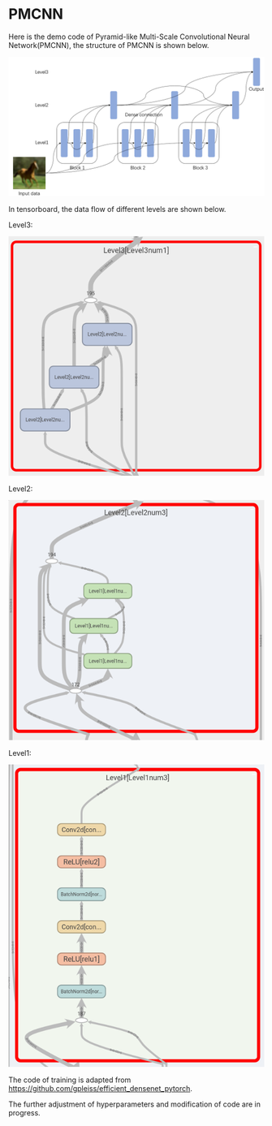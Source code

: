 # PMCNN

Here is the demo code of Pyramid-like Multi-Scale Convolutional Neural Network(PMCNN), the structure of PMCNN is shown below.

![image](https://github.com/Cpzzzz/PMCNN/blob/master/images/Structure.png)







In tensorboard, the data flow of different levels are shown below.

Level3:

![image](https://github.com/Cpzzzz/PMCNN/blob/master/images/Level3.png)

Level2:

![image](https://github.com/Cpzzzz/PMCNN/blob/master/images/Level2.png)

Level1:

![image](https://github.com/Cpzzzz/PMCNN/blob/master/images/Level1.png)



The code of training is adapted from https://github.com/gpleiss/efficient_densenet_pytorch.

The further adjustment of hyperparameters and modification of code are in progress.
